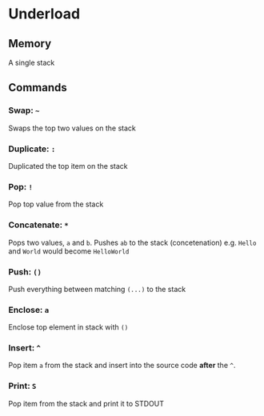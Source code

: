 # Underload

## Memory
A single stack

## Commands

### Swap: `~`
Swaps the top two values on the stack

### Duplicate: `:`
Duplicated the top item on the stack

### Pop: `!`
Pop top value from the stack

### Concatenate: `*`
Pops two values, `a` and `b`. Pushes `ab` to the stack (concetenation) e.g. `Hello` and `World` would become `HelloWorld`

### Push: `()`
Push everything between matching `(...)` to the stack

### Enclose: `a`
Enclose top element in stack with `()`

### Insert: `^`
Pop item `a` from the stack and insert into the source code **after** the `^`.

### Print: `S`
Pop item from the stack and print it to STDOUT